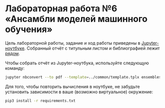 # Лабораторная работа №6 «Ансамбли моделей машинного обучения»
Цель лабораторной работы, задание и ход работы приведены в&nbsp;[Jupyter-ноутбуке](ensembles.ipynb). Собранный отчёт с&nbsp;титульным листом и библиографией лежит [рядом](ensembles.pdf).

Чтобы собрать отчёт из&nbsp;Jupyter-ноутбука, используйте следующую команду:
```bash
jupyter nbconvert --to pdf --template=../common/template.tplx ensembles.ipynb
```

Для&nbsp;того, чтобы повторить вычисления в&nbsp;ноутбуке, не&nbsp;забудьте установить зависимости в&nbsp;ваше (возможно виртуальное) окружение:
```bash
pip3 install -r requirements.txt
```